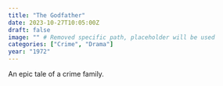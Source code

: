```yaml
---
title: "The Godfather"
date: 2023-10-27T10:05:00Z
draft: false
image: "" # Removed specific path, placeholder will be used
categories: ["Crime", "Drama"]
year: "1972"
---
```


An epic tale of a crime family.
